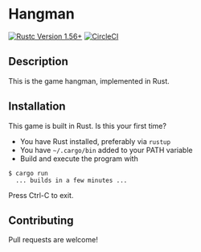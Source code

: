 # Hangman #

[![Rustc Version 1.56+](https://img.shields.io/badge/rustc-1.56+-lightgray.svg)](https://blog.rust-lang.org/2021/10/21/Rust-1.56.0.html) [![CircleCI](https://circleci.com/gh/LeaLearnsToCode/hangman/tree/main.svg?style=svg)](https://circleci.com/gh/LeaLearnsToCode/hangman/tree/main)

Description
--------------------------------------
This is the game hangman, implemented in Rust.

Installation
-------------------------------------- 
This game is built in Rust.  Is this your first time?

- You have Rust installed, preferably via `rustup`
- You have `~/.cargo/bin` added to your PATH variable
- Build and execute the program with 

```
$ cargo run 
  ... builds in a few minutes ...
``` 

Press Ctrl-C to exit.

Contributing
--------------------------------------
Pull requests are welcome!
